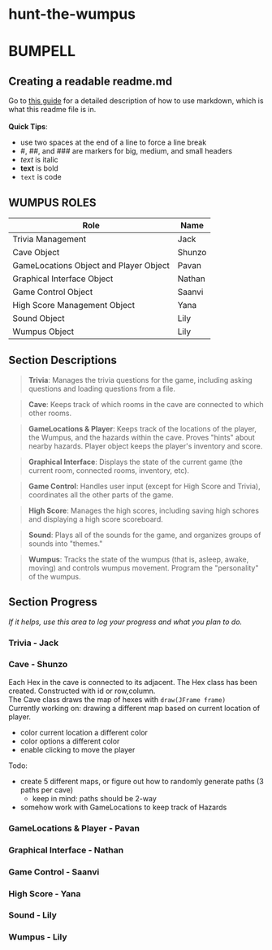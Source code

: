 # hunt-the-wumpus
# BUMPELL
## Creating a readable readme.md
Go to [this guide](https://www.markdownguide.org/cheat-sheet/) for a detailed description of how to use markdown, which is what this readme file is in.    
<br>**Quick Tips**:
 - use two spaces at the end of a line to force a line break
 - #, ##, and ### are markers for big, medium, and small headers
 - *text* is italic
 - **text** is bold
 - `text` is code

## WUMPUS ROLES
| Role                                   | Name   |
|----------------------------------------|--------|
| Trivia Management                      | Jack   |
| Cave Object                            | Shunzo |
| GameLocations Object and Player Object | Pavan  |
| Graphical Interface Object             | Nathan |
| Game Control Object                    | Saanvi |
| High Score Management Object           | Yana   |
| Sound Object                           | Lily   |
| Wumpus Object                          | Lily   |
      
## Section Descriptions
>**Trivia**: Manages the trivia questions for the game, including asking questions and loading questions from a file.

>**Cave**: Keeps track of which rooms in the cave are connected to which other rooms.

>**GameLocations & Player**: Keeps track of the locations of the player, the Wumpus, and the hazards within the cave. Proves "hints" about nearby hazards. Player object keeps the player's inventory and score.

>**Graphical Interface**: Displays the state of the current game (the current room, connected rooms, inventory, etc).

>**Game Control**: Handles user input (except for High Score and Trivia), coordinates all the other parts of the game.

>**High Score**: Manages the high scores, including saving high schores and displaying a high score scoreboard.

>**Sound**: Plays all of the sounds for the game, and organizes groups of sounds into "themes."

>**Wumpus**: Tracks the state of the wumpus (that is, asleep, awake, moving) and controls wumpus movement. Program the "personality" of the wumpus.  

## Section Progress
*If it helps, use this area to log your progress and what you plan to do.*

### Trivia - Jack

### Cave - Shunzo
Each Hex in the cave is connected to its adjacent.
The Hex class has been created. Constructed with id or row,column.  
The Cave class draws the map of hexes with `draw(JFrame frame)`  
Currently working on: drawing a different map based on current location of player.  
- color current location a different color
- color options a different color
- enable clicking to move the player
  
Todo:  
- create 5 different maps, or figure out how to randomly generate paths (3 paths per cave)
  - keep in mind: paths should be 2-way
- somehow work with GameLocations to keep track of Hazards

### GameLocations & Player - Pavan

### Graphical Interface - Nathan

### Game Control - Saanvi

### High Score - Yana

### Sound - Lily

### Wumpus - Lily
